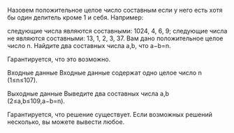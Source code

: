 Назовем положительное целое число составным если у него есть хотя бы один делитель кроме 1 и себя. Например:

следующие числа являются составными: 1024, 4, 6, 9;
cледующие числа не являются составными: 13, 1, 2, 3, 37.
Вам дано положительное целое число n. Найдите два составных числа a,b, что a−b=n.

Гарантируется, что это возможно.

Входные данные
Входные данные содержат одно целое число n (1≤n≤107).

Выходные данные
Выведите два составных числа a,b (2≤a,b≤109,a−b=n).

Гарантируется, что решение существует. Если возможных решений несколько, вы можете вывести любое.